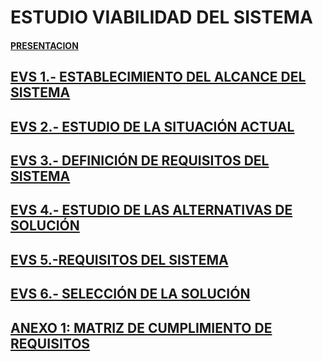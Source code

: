 # **ESTUDIO VIABILIDAD DEL SISTEMA**

#### [PRESENTACION](documentos/EVS.html)

## **[EVS 1.- ESTABLECIMIENTO DEL ALCANCE DEL SISTEMA](documentos/establecimientoDelAlcanceDelSistema.md)**

## **[EVS 2.- ESTUDIO DE LA SITUACIÓN ACTUAL](documentos/estudioSituacionActual.md)**

## **[EVS 3.- DEFINICIÓN DE REQUISITOS DEL SISTEMA](documentos/definicionrequisitosSistema.md)**

## **[EVS 4.- ESTUDIO DE LAS ALTERNATIVAS DE SOLUCIÓN](documentos/estudioAlternativasSolucion.md)**

## **[EVS 5.-REQUISITOS DEL SISTEMA](documentos/requisitosSistema.md)**

## **[EVS 6.- SELECCIÓN DE LA SOLUCIÓN](documentos/seleccionSolucion.md)**


## **[ANEXO 1: MATRIZ DE CUMPLIMIENTO DE REQUISITOS](documentos/matrizCumplientoRequisitos.md)**

